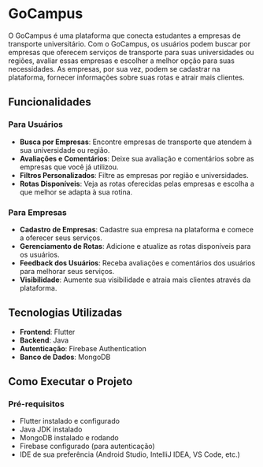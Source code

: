 # GoCampus

O GoCampus é uma plataforma que conecta estudantes a empresas de transporte universitário. Com o GoCampus, os usuários podem buscar por empresas que oferecem serviços de transporte para suas universidades ou regiões, avaliar essas empresas e escolher a melhor opção para suas necessidades. As empresas, por sua vez, podem se cadastrar na plataforma, fornecer informações sobre suas rotas e atrair mais clientes.

## Funcionalidades

### Para Usuários
- **Busca por Empresas**: Encontre empresas de transporte que atendem à sua universidade ou região.
- **Avaliações e Comentários**: Deixe sua avaliação e comentários sobre as empresas que você já utilizou.
- **Filtros Personalizados**: Filtre as empresas por região e universidades.
- **Rotas Disponíveis**: Veja as rotas oferecidas pelas empresas e escolha a que melhor se adapta à sua rotina.

### Para Empresas
- **Cadastro de Empresas**: Cadastre sua empresa na plataforma e comece a oferecer seus serviços.
- **Gerenciamento de Rotas**: Adicione e atualize as rotas disponíveis para os usuários.
- **Feedback dos Usuários**: Receba avaliações e comentários dos usuários para melhorar seus serviços.
- **Visibilidade**: Aumente sua visibilidade e atraia mais clientes através da plataforma.

## Tecnologias Utilizadas

- **Frontend**: Flutter
- **Backend**: Java
- **Autenticação**: Firebase Authentication
- **Banco de Dados**: MongoDB

## Como Executar o Projeto

### Pré-requisitos
- Flutter instalado e configurado
- Java JDK instalado
- MongoDB instalado e rodando
- Firebase configurado (para autenticação)
- IDE de sua preferência (Android Studio, IntelliJ IDEA, VS Code, etc.)